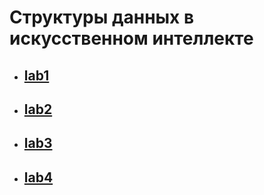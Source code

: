 # Структуры данных в искусственном интеллекте

* ## [lab1](https://github.com/carolhomo/struct-ai-labs/tree/main/lab1)
* ## [lab2](https://github.com/carolhomo/struct-ai-labs/tree/main/lab2)
* ## [lab3](https://github.com/carolhomo/struct-ai-labs/tree/main/lab3)
* ## [lab4](https://github.com/carolhomo/struct-ai-labs/tree/main/lab4)
